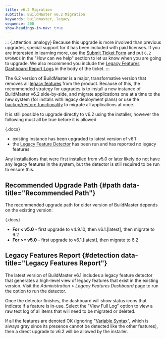 ```yaml
---
title: v6.2 Migration
subtitle: BuildMaster v6.2 Migration
keywords: buildmaster, legacy
sequence: 200
show-headings-in-nav: true
---
```


::: {.attention .analogy}
Because this upgrade is more involved than previous upgrades, special support for it has been included with paid licenses. If you are interested in learning more, use the [Submit Ticket Form](https://my.inedo.com/tickets/new) and put `6.2 UPGRADE` in the "How can we help" section to let us know when you are going to upgrade. We also recommend you include the [Legacy Features Dashboard Report Logs](#detection) in the body of the ticket.
:::

The 6.2 version of BuildMaster is a major, transformative version that removes all [legacy features](#detection) from the product. Because of this, the recommended strategy for upgrades is to install a new instance of BuildMaster v6.2 side-by-side, and migrate applications one at a time to the new system (for installs with legacy deployment plans) or use the [backup/restore functionality](/docs/buildmaster/applications/concepts/backup-restore) to migrate all applications at once.

It is still possible to upgrade directly to v6.2 using the installer, however the following must all be true before it is allowed:

{.docs}
 - existing instance has been upgraded to latest version of v6.1
 - the [Legacy Feature Detector](overview) has been run and has reported no legacy features

Any installations that were first installed from v5.0 or later likely do not have any legacy features in the system, but the detector is still required to be run to ensure this.

## Recommended Upgrade Path {#path data-title="Recommended Path"} 

The recommended upgrade path for older version of BuildMaster depends on the existing version:

{.docs}
 - **For < v5.0** - first upgrade to v4.9.10, then v6.1.[latest], then migrate to 6.2
 - **For >= v5.0** - first upgrade to v6.1.[latest], then migrate to 6.2

## Legacy Features Report {#detection data-title="Legacy Features Report"}

The latest version of BuildMaster v6.1 includes a legacy feature detector that generates a high-level view of legacy features that exist in the existing version. Visit the *Administration* > *Legacy Features Dashboard* page to run the option to run the detector.

Once the detector finishes, the dashboard will show status icons that indicate if a feature is in-use. Select the "View Full Log" option to view a raw text log of all items that will need to be migrated or deleted.

If all the features are denoted OK (ignoring "[Variable Syntax](overview#variable-syntax)", which is always gray since its presence cannot be detected like the other features), then a direct upgrade to v6.2 will be allowed by the installer.

